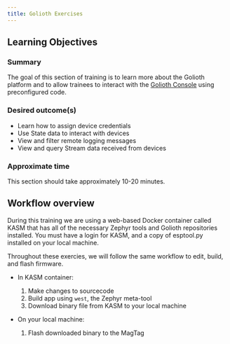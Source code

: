 ```yaml
---
title: Golioth Exercises
---
```

## Learning Objectives

### Summary
The goal of this section of training is to learn more about the Golioth platform and to allow trainees to interact with the [Golioth Console](https://console.golioth.io) using preconfigured code. 

### Desired outcome(s)
* Learn how to assign device credentials
* Use State data to interact with devices
* View and filter remote logging messages
* View and query Stream data received from devices

### Approximate time
This section should take approximately 10-20 minutes.

## Workflow overview

During this training we are using a web-based Docker container called KASM that
has all of the necessary Zephyr tools and Golioth repositories installed. You
must have a login for KASM, and a copy of esptool.py installed on your local
machine.

Throughout these exercies, we will follow the same workflow to edit, build, and
flash firmware.

* In KASM container:

    1. Make changes to sourcecode
    2. Build app using `west`, the Zephyr meta-tool
    3. Download binary file from KASM to your local machine

* On your local machine:

    1. Flash downloaded binary to the MagTag
